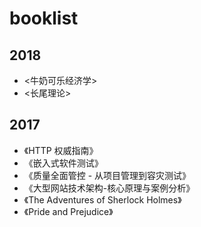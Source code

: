 # booklist
## 2018
* <牛奶可乐经济学>
* <长尾理论>

## 2017
* 《HTTP 权威指南》
* 《嵌入式软件测试》
* 《质量全面管控 - 从项目管理到容灾测试》
* 《大型网站技术架构-核心原理与案例分析》
* 《The Adventures of Sherlock Holmes》
* 《Pride and Prejudice》
